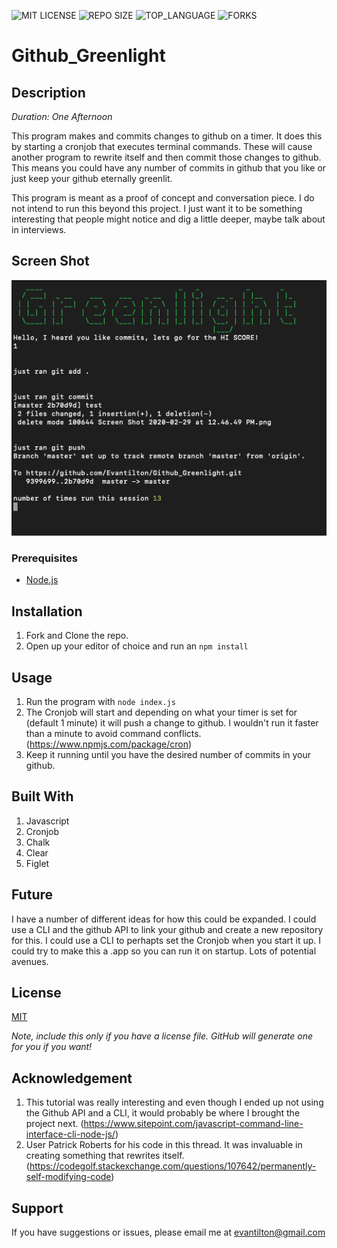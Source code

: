 ![MIT LICENSE](https://img.shields.io/github/license/evantilton/the_marketplace.svg?style=flat-square)
![REPO SIZE](https://img.shields.io/github/repo-size/evantilton/the_marketplace.svg?style=flat-square)
![TOP_LANGUAGE](https://img.shields.io/github/languages/top/evantilton/the_marketplace.svg?style=flat-square)
![FORKS](https://img.shields.io/github/forks/evantilton/the_marketplace.svg?style=social)

# Github_Greenlight

## Description

_Duration: One Afternoon_

This program makes and commits changes to github on a timer.  It does this by starting a cronjob that executes terminal commands.  These will cause another program to rewrite itself and then commit those changes to github.  This means you could have any number of commits in github that you like or just keep your github eternally greenlit.

This program is meant as a proof of concept and conversation piece.  I do not intend to run this beyond this project.  I just want it to be something interesting that people might notice and dig a little deeper, maybe talk about in interviews. 

## Screen Shot

![Screenshot](screenshot.png)

### Prerequisites

- [Node.js](https://nodejs.org/en/)

## Installation

1. Fork and Clone the repo.
2. Open up your editor of choice and run an `npm install`

## Usage

1. Run the program with `node index.js`
2. The Cronjob will start and depending on what your timer is set for (default 1 minute) it will push a change to github. I wouldn't run it faster than a minute to avoid command conflicts.  (https://www.npmjs.com/package/cron)
3. Keep it running until you have the desired number of commits in your github.

## Built With

1. Javascript
2. Cronjob
3. Chalk
4. Clear
5. Figlet

## Future

I have a number of different ideas for how this could be expanded.  I could use a CLI and the github API to link your github and create a new repository for this.  I could use a CLI to perhapts set the Cronjob when you start it up.  I could try to make this a .app so you can run it on startup.  Lots of potential avenues.

## License
[MIT](https://choosealicense.com/licenses/mit/)

_Note, include this only if you have a license file. GitHub will generate one for you if you want!_

## Acknowledgement
1. This tutorial was really interesting and even though I ended up not using the Github API and a CLI,  it would probably be where I brought the project next. (https://www.sitepoint.com/javascript-command-line-interface-cli-node-js/)
2. User Patrick Roberts for his code in this thread.  It was invaluable in creating something that rewrites itself. (https://codegolf.stackexchange.com/questions/107642/permanently-self-modifying-code)

## Support
If you have suggestions or issues, please email me at [evantilton@gmail.com](www.Etilton.com)